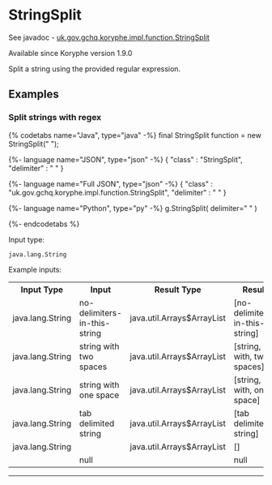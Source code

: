 # StringSplit
See javadoc - [uk.gov.gchq.koryphe.impl.function.StringSplit](ref://../../javadoc/koryphe/uk/gov/gchq/koryphe/impl/function/StringSplit.html)

Available since Koryphe version 1.9.0

Split a string using the provided regular expression.

## Examples

### Split strings with regex


{% codetabs name="Java", type="java" -%}
final StringSplit function = new StringSplit(" ");

{%- language name="JSON", type="json" -%}
{
  "class" : "StringSplit",
  "delimiter" : " "
}

{%- language name="Full JSON", type="json" -%}
{
  "class" : "uk.gov.gchq.koryphe.impl.function.StringSplit",
  "delimiter" : " "
}

{%- language name="Python", type="py" -%}
g.StringSplit( 
  delimiter=" " 
)

{%- endcodetabs %}

Input type:

```
java.lang.String
```

Example inputs:
<table style="display: block;">
<tr><th>Input Type</th><th>Input</th><th>Result Type</th><th>Result</th></tr>
<tr><td>java.lang.String</td><td>no-delimiters-in-this-string</td><td>java.util.Arrays$ArrayList</td><td>[no-delimiters-in-this-string]</td></tr>
<tr><td>java.lang.String</td><td>string  with  two  spaces</td><td>java.util.Arrays$ArrayList</td><td>[string, with, two, spaces]</td></tr>
<tr><td>java.lang.String</td><td>string with one space</td><td>java.util.Arrays$ArrayList</td><td>[string, with, one, space]</td></tr>
<tr><td>java.lang.String</td><td>tab	delimited	string</td><td>java.util.Arrays$ArrayList</td><td>[tab	delimited	string]</td></tr>
<tr><td>java.lang.String</td><td></td><td>java.util.Arrays$ArrayList</td><td>[]</td></tr>
<tr><td></td><td>null</td><td></td><td>null</td></tr>
</table>

-----------------------------------------------

